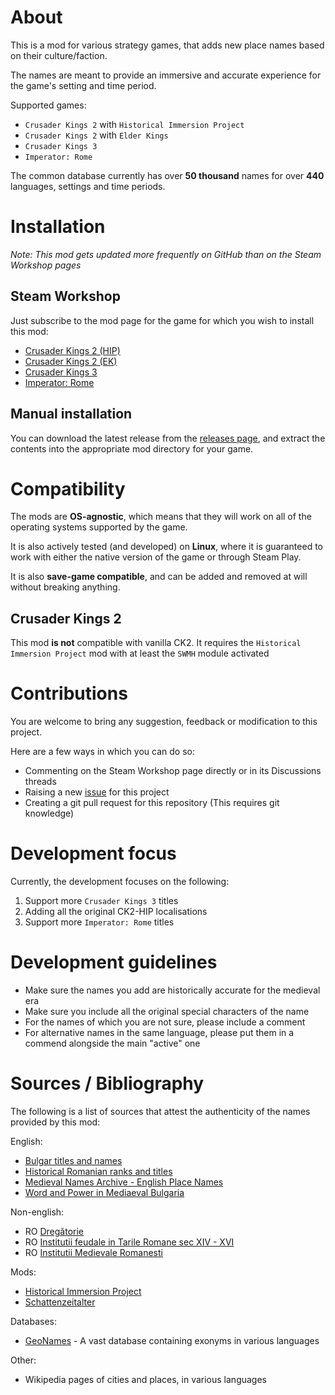 # About

This is a mod for various strategy games, that adds new place names based on their culture/faction.

The names are meant to provide an immersive and accurate experience for the game's setting and time period.

Supported games:
 - `Crusader Kings 2` with `Historical Immersion Project`
 - `Crusader Kings 2` with `Elder Kings`
 - `Crusader Kings 3`
 - `Imperator: Rome`

The common database currently has over **50 thousand** names for over **440** languages, settings and time periods.

# Installation

*Note: This mod gets updated more frequently on GitHub than on the Steam Workshop pages*

## Steam Workshop

Just subscribe to the mod page for the game for which you wish to install this mod:
 - [Crusader Kings 2 (HIP)](http://steamcommunity.com/sharedfiles/filedetails/?id=1175098675)
 - [Crusader Kings 2 (EK)](https://steamcommunity.com/sharedfiles/filedetails/?id=1745899430)
 - [Crusader Kings 3](https://steamcommunity.com/sharedfiles/filedetails/?id=2217534250)
 - [Imperator: Rome](https://steamcommunity.com/sharedfiles/filedetails/?id=2219177532)

## Manual installation

You can download the latest release from the [releases page](https://github.com/hmlendea/more-cultural-names/releases), and extract the contents into the appropriate mod directory for your game.

# Compatibility

The mods are **OS-agnostic**, which means that they will work on all of the operating systems supported by the game.

It is also actively tested (and developed) on **Linux**, where it is guaranteed to work with either the native version of the game or through Steam Play.

It is also **save-game compatible**, and can be added and removed at will without breaking anything.

## Crusader Kings 2

This mod **is not** compatible with vanilla CK2. It requires the `Historical Immersion Project` mod with at least the `SWMH` module activated

# Contributions

You are welcome to bring any suggestion, feedback or modification to this project.

Here are a few ways in which you can do so:
 - Commenting on the Steam Workshop page directly or in its Discussions threads
 - Raising a new [issue](https://github.com/hmlendea/more-cultural-names/issues) for this project
 - Creating a git pull request for this repository (This requires git knowledge)

# Development focus

Currently, the development focuses on the following:

 1. Support more `Crusader Kings 3` titles
 2. Adding all the original CK2-HIP localisations
 3. Support more `Imperator: Rome` titles

# Development guidelines

 - Make sure the names you add are historically accurate for the medieval era
 - Make sure you include all the original special characters of the name
 - For the names of which you are not sure, please include a comment
 - For alternative names in the same language, please put them in a commend alongside the main "active" one

# Sources / Bibliography

The following is a list of sources that attest the authenticity of the names provided by this mod:

English:
- [Bulgar titles and names](http://www.chitatel.net/forum/topic/375-bulgar-titles-and-names/)
- [Historical Romanian ranks and titles](https://en.wikipedia.org/wiki/Historical_Romanian_ranks_and_titles)
- [Medieval Names Archive - English Place Names](https://www.s-gabriel.org/names/engplacenames.shtml)
- [Word and Power in Mediaeval Bulgaria](https://books.google.co.uk/books?id=O-j66lYzINEC)

Non-english:
- RO [Dregătorie](https://ro.wikipedia.org/wiki/Dreg%C4%83torie)
- RO [Institutii feudale in Tarile Romane sec XIV - XVI](http://www.ebacalaureat.ro/c/institutii-feudale-in-tarile-romane-sec-xiv---xvi/1158)
- RO [Institutii Medievale Romanesti](https://www.scribd.com/doc/103239549/Institutii-Medievale-Romanesti)

Mods:
- [Historical Immersion Project](https://ck2.paradoxwikis.com/Historical_Immersion_Project)
- [Schattenzeitalter](http://www.moddb.com/mods/schattenzeitalter)

Databases:
 - [GeoNames](http://www.geonames.org/) - A vast database containing exonyms in various languages

Other:
- Wikipedia pages of cities and places, in various languages
